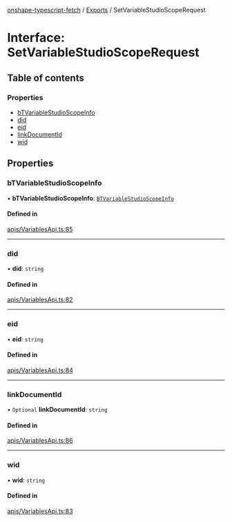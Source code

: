 [onshape-typescript-fetch](../README.md) / [Exports](../modules.md) / SetVariableStudioScopeRequest

# Interface: SetVariableStudioScopeRequest

## Table of contents

### Properties

- [bTVariableStudioScopeInfo](SetVariableStudioScopeRequest.md#btvariablestudioscopeinfo)
- [did](SetVariableStudioScopeRequest.md#did)
- [eid](SetVariableStudioScopeRequest.md#eid)
- [linkDocumentId](SetVariableStudioScopeRequest.md#linkdocumentid)
- [wid](SetVariableStudioScopeRequest.md#wid)

## Properties

### bTVariableStudioScopeInfo

• **bTVariableStudioScopeInfo**: [`BTVariableStudioScopeInfo`](BTVariableStudioScopeInfo.md)

#### Defined in

[apis/VariablesApi.ts:85](https://github.com/toebes/onshape-typescript-fetch/blob/3e11ae1/apis/VariablesApi.ts#L85)

___

### did

• **did**: `string`

#### Defined in

[apis/VariablesApi.ts:82](https://github.com/toebes/onshape-typescript-fetch/blob/3e11ae1/apis/VariablesApi.ts#L82)

___

### eid

• **eid**: `string`

#### Defined in

[apis/VariablesApi.ts:84](https://github.com/toebes/onshape-typescript-fetch/blob/3e11ae1/apis/VariablesApi.ts#L84)

___

### linkDocumentId

• `Optional` **linkDocumentId**: `string`

#### Defined in

[apis/VariablesApi.ts:86](https://github.com/toebes/onshape-typescript-fetch/blob/3e11ae1/apis/VariablesApi.ts#L86)

___

### wid

• **wid**: `string`

#### Defined in

[apis/VariablesApi.ts:83](https://github.com/toebes/onshape-typescript-fetch/blob/3e11ae1/apis/VariablesApi.ts#L83)
